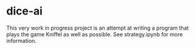 # dice-ai

This very work in progress project is an attempt at writing a program that plays the game Kniffel as well as possible. See strategy.ipynb for more information.
